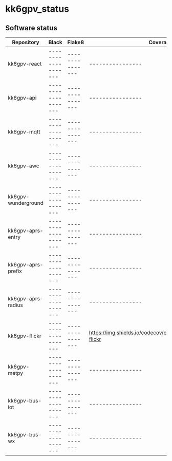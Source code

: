 # kk6gpv_status

## Software status

| Repository     | Black        | Flake8      | Coverage         | Deploy        |
| -------------- | ------------ | ----------- | ------------- | ------------- |
| kk6gpv-react | ------------------- | --------------- | ---------------- | ![Heroku](https://github.com/areed145/kk6gpv-react/workflows/Deploy%20to%20Heroku/badge.svg) |
| kk6gpv-api | ------------------- | --------------- | ---------------- | ![Heroku](https://github.com/areed145/kk6gpv-api/workflows/Deploy%20to%20Heroku/badge.svg) |
| kk6gpv-mqtt | ------------------- | --------------- | ---------------- | ![Docker Hub](https://github.com/areed145/kk6gpv-mqtt/workflows/Docker%20Image%20CI/badge.svg) |
| kk6gpv-awc | ------------------- | --------------- | ---------------- | ![Docker Hub](https://github.com/areed145/kk6gpv-awc/workflows/Docker%20Image%20CI/badge.svg) |
| kk6gpv-wunderground | ------------------- | --------------- | ---------------- | ![Docker Hub](https://github.com/areed145/kk6gpv-wunderground/workflows/Docker%20Image%20CI/badge.svg) |
| kk6gpv-aprs-entry | ------------------- | --------------- | ---------------- | ![Docker Hub](https://github.com/areed145/kk6gpv-aprs-entry/workflows/Docker%20Image%20CI/badge.svg) |
| kk6gpv-aprs-prefix | ------------------- | --------------- | ---------------- | ![Docker Hub](https://github.com/areed145/kk6gpv-aprs-prefix/workflows/Docker%20Image%20CI/badge.svg) |
| kk6gpv-aprs-radius | ------------------- | --------------- | ---------------- | ![Docker Hub](https://github.com/areed145/kk6gpv-aprs-radius/workflows/Docker%20Image%20CI/badge.svg) |
| kk6gpv-flickr | ------------------- | --------------- | https://img.shields.io/codecov/c/github/areed145/kk6gpv-flickr | ![Docker Hub](https://github.com/areed145/kk6gpv-flickr/workflows/Docker%20Image%20CI/badge.svg) |
| kk6gpv-metpy | ------------------- | --------------- | ---------------- | ![Docker Hub](https://github.com/areed145/kk6gpv-metpy/workflows/Docker%20Image%20CI/badge.svg) |
| kk6gpv-bus-iot | ------------------- | --------------- | ---------------- | ![Docker Hub](https://github.com/areed145/kk6gpv-bus-iot/workflows/Docker%20Image%20CI/badge.svg) |
| kk6gpv-bus-wx | ------------------- | --------------- | ---------------- | ![Docker Hub](https://github.com/areed145/kk6gpv-bus-wx/workflows/Docker%20Image%20CI/badge.svg) |
